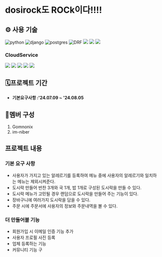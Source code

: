 # dosirock도 ROCk이다!!!!

## ⚙️ 사용 기술
![python](https://img.shields.io/badge/Python-3776AB?style=for-the-badge&logo=python&logoColor=white)
![django](https://img.shields.io/badge/Django-092E20?style=for-the-badge&logo=django&logoColor=white)
![postgres](https://img.shields.io/badge/PostgreSQL-316192?style=for-the-badge&logo=postgresql&logoColor=white)
![DRF](https://camo.githubusercontent.com/49d50160feccbab47d854fc12e5718a3c9860cc8f6087e2744cebeca4fdac08b/68747470733a2f2f696d672e736869656c64732e696f2f62616467652f446a616e676f253230526573742532304672616d65776f726b2d3039324532303f7374796c653d666f722d7468652d6261646765266c6f676f3d646a616e676f266c6f676f436f6c6f723d7768697465)
<img src="https://img.shields.io/badge/github-181717?style=for-the-badge&logo=github&logoColor=white">
<img src="https://img.shields.io/badge/git-F05032?style=for-the-badge&logo=git&logoColor=white">
<img src="https://img.shields.io/badge/aws-232F3E?style=for-the-badge&logo=Amazon Web Services&logoColor=white"/>

### CloudService

![](https://camo.githubusercontent.com/bcb6b15a5d4b377f49756d8f7787e46ce0da1c24e642e241b43832871ccbb5a4/68747470733a2f2f696d672e736869656c64732e696f2f62616467652f4157532532304543322d4646393930303f7374796c653d666f722d7468652d6261646765266c6f676f3d616d617a6f6e2d656332266c6f676f436f6c6f723d7768697465)
![](https://camo.githubusercontent.com/8397a6703be794516df960a74e4b8d25d2b15e72ec5a774fdf2d4dc2c547ce1f/68747470733a2f2f696d672e736869656c64732e696f2f62616467652f4157532532305244532d3532374646463f7374796c653d666f722d7468652d6261646765266c6f676f3d616d617a6f6e2d726473266c6f676f436f6c6f723d7768697465)
![](https://camo.githubusercontent.com/3df583ee31bcdfde902cbaabce1156ce6e57533108e8adac34a152a139decbd1/68747470733a2f2f696d672e736869656c64732e696f2f62616467652f415753253230436c6f756446726f6e742d3233324633453f7374796c653d666f722d7468652d6261646765266c6f676f3d616d617a6f6e2d617773266c6f676f436f6c6f723d7768697465)
![](https://camo.githubusercontent.com/5ccf90fb9d02713806d7a829dfc60c3e2309e0a260b136205ed19dfd769a3963/68747470733a2f2f696d672e736869656c64732e696f2f62616467652f41575325323053332d3536394133313f7374796c653d666f722d7468652d6261646765266c6f676f3d616d617a6f6e2d7333266c6f676f436f6c6f723d7768697465)
<img src="https://img.shields.io/badge/aws route 53-#8C4FFF?style=for-the-badge&logo=Amazon Route 53s&logoColor=white"/>



## 🗓프로젝트 기간
-  **기본요구사항 :'24.07.09 ~ '24.08.05**

## 👤멤버 구성
1. Gomnonix
2. im-niber


## 프로젝트 내용

### 기본 요구 사항
- 사용자가 가지고 있는 알레르기를 등록하여 메뉴 중에 사용자의 알레르기와 일치하는 메뉴는 제외시켜준다.
- 도시락 만들어 반찬 3개와 국 1개, 밥 1개로 구성된 도시락을 만들 수 있다.
- 도시락 메뉴가 고민될 경우 랜덤으로 도시락을 만들어 주는 기능이 있다.
- 장바구니에 여러가지 도시락을 담을 수 있다.
- 주문 시에 주문서에 사용자의 정보와 주문내역을 볼 수 있다.


### 더 만들어볼 기능
- 회원가입 시 이메일 인증 기능 추가
- 사용자 프로필 사진 등록
- 업체 등록하는 기능
- 커뮤니티 기능 구

  





